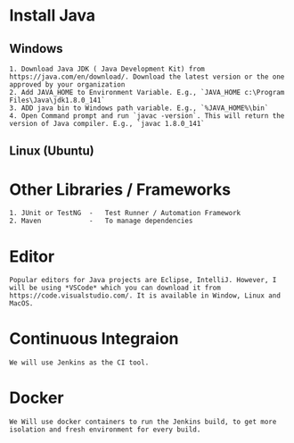 # Install Java
## Windows
    1. Download Java JDK ( Java Development Kit) from https://java.com/en/download/. Download the latest version or the one approved by your organization
    2. Add JAVA_HOME to Environment Variable. E.g., `JAVA_HOME c:\Program Files\Java\jdk1.8.0_141`
    3. ADD java bin to Windows path variable. E.g., `%JAVA_HOME%\bin`
    4. Open Command prompt and run `javac -version`. This will return the version of Java compiler. E.g., `javac 1.8.0_141`

## Linux (Ubuntu)


# Other Libraries / Frameworks
    1. JUnit or TestNG  -   Test Runner / Automation Framework
    2. Maven            -   To manage dependencies

# Editor
    Popular editors for Java projects are Eclipse, IntelliJ. However, I will be using *VSCode* which you can download it from https://code.visualstudio.com/. It is available in Window, Linux and MacOS.

# Continuous Integraion
    We will use Jenkins as the CI tool.

# Docker
    We Will use docker containers to run the Jenkins build, to get more isolation and fresh environment for every build.